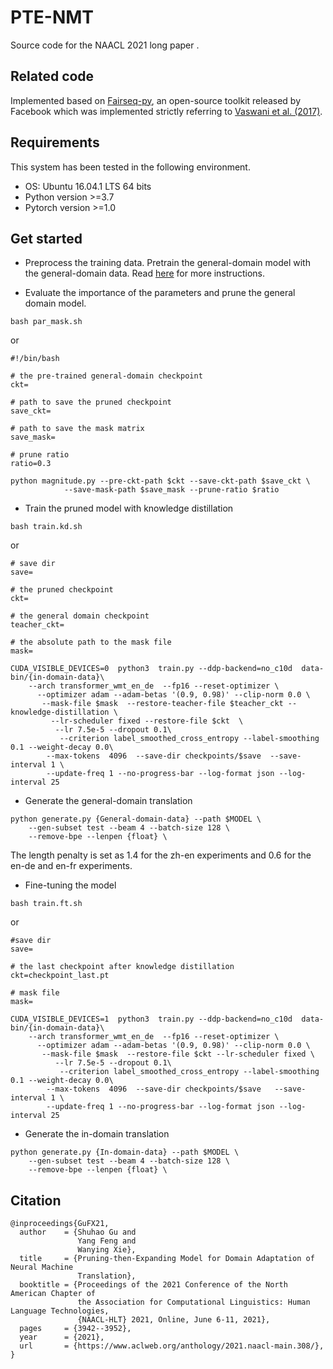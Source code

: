 # PTE-NMT
Source code for the NAACL 2021 long paper <Pruning-then-Expanding Model for Domain Adaptation of Neural Machine Translation>.

## Related code

Implemented based on [Fairseq-py](https://github.com/pytorch/fairseq), an open-source toolkit released by Facebook which was implemented strictly referring to [Vaswani et al. (2017)](https://arxiv.org/pdf/1706.03762.pdf).

## Requirements
This system has been tested in the following environment.
+ OS: Ubuntu 16.04.1 LTS 64 bits
+ Python version \>=3.7
+ Pytorch version \>=1.0

## Get started
- Preprocess the training data. Pretrain the general-domain model with the general-domain data. Read [here](https://fairseq.readthedocs.io/en/latest/getting_started.html#training-a-new-model) for more instructions.

- Evaluate the importance of the parameters and prune the general domain model.

```
bash par_mask.sh
```

or

```
#!/bin/bash 

# the pre-trained general-domain checkpoint
ckt=

# path to save the pruned checkpoint
save_ckt=

# path to save the mask matrix 
save_mask=

# prune ratio
ratio=0.3

python magnitude.py --pre-ckt-path $ckt --save-ckt-path $save_ckt \
            --save-mask-path $save_mask --prune-ratio $ratio
```

- Train the pruned model with knowledge distillation

```
bash train.kd.sh
```

or

```
# save dir
save=

# the pruned checkpoint
ckt=

# the general domain checkpoint
teacher_ckt=

# the absolute path to the mask file
mask=

CUDA_VISIBLE_DEVICES=0  python3  train.py --ddp-backend=no_c10d  data-bin/{in-domain-data}\
    --arch transformer_wmt_en_de  --fp16 --reset-optimizer \
      --optimizer adam --adam-betas '(0.9, 0.98)' --clip-norm 0.0 \
       --mask-file $mask  --restore-teacher-file $teacher_ckt --knowledge-distillation \
         --lr-scheduler fixed --restore-file $ckt  \
          --lr 7.5e-5 --dropout 0.1\
           --criterion label_smoothed_cross_entropy --label-smoothing 0.1 --weight-decay 0.0\
        --max-tokens  4096  --save-dir checkpoints/$save  --save-interval 1 \
        --update-freq 1 --no-progress-bar --log-format json --log-interval 25  
```

- Generate the general-domain translation 

```
python generate.py {General-domain-data} --path $MODEL \
    --gen-subset test --beam 4 --batch-size 128 \
    --remove-bpe --lenpen {float} \
```

The length penalty is set as 1.4 for the zh-en experiments and 0.6 for the en-de and en-fr experiments.

- Fine-tuning the model 

```
bash train.ft.sh
```

or

```
#save dir
save=

# the last checkpoint after knowledge distillation
ckt=checkpoint_last.pt

# mask file
mask=

CUDA_VISIBLE_DEVICES=1  python3  train.py --ddp-backend=no_c10d  data-bin/{in-domain-data}\
    --arch transformer_wmt_en_de  --fp16 --reset-optimizer \
      --optimizer adam --adam-betas '(0.9, 0.98)' --clip-norm 0.0 \
       --mask-file $mask  --restore-file $ckt --lr-scheduler fixed \
          --lr 7.5e-5 --dropout 0.1\
           --criterion label_smoothed_cross_entropy --label-smoothing 0.1 --weight-decay 0.0\
        --max-tokens  4096  --save-dir checkpoints/$save   --save-interval 1 \
        --update-freq 1 --no-progress-bar --log-format json --log-interval 25 
```

- Generate the in-domain translation

```
python generate.py {In-domain-data} --path $MODEL \
    --gen-subset test --beam 4 --batch-size 128 \
    --remove-bpe --lenpen {float} \
```

## Citation
```
@inproceedings{GuFX21,
  author    = {Shuhao Gu and
               Yang Feng and
               Wanying Xie},
  title     = {Pruning-then-Expanding Model for Domain Adaptation of Neural Machine
               Translation},
  booktitle = {Proceedings of the 2021 Conference of the North American Chapter of
               the Association for Computational Linguistics: Human Language Technologies,
               {NAACL-HLT} 2021, Online, June 6-11, 2021},
  pages     = {3942--3952},
  year      = {2021},
  url       = {https://www.aclweb.org/anthology/2021.naacl-main.308/},
}
```
























